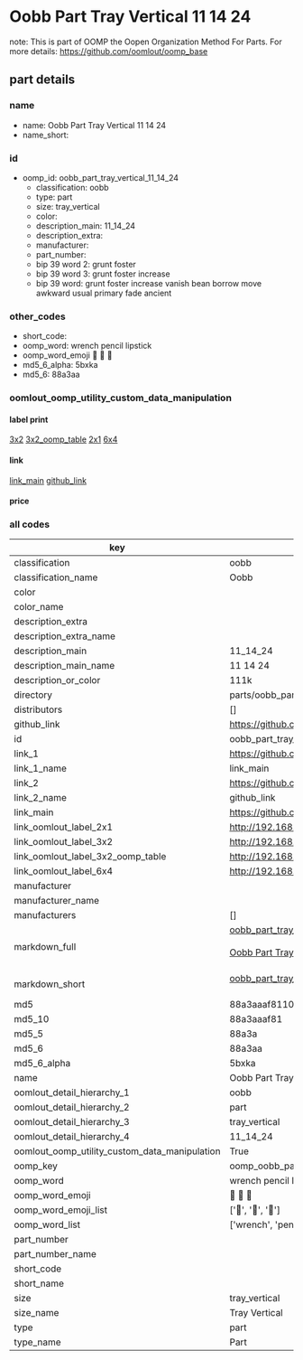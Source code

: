 # Oobb Part Tray Vertical 11 14 24  

note: This is part of OOMP the Oopen Organization Method For Parts. For more details: https://github.com/oomlout/oomp_base

##  part details





### name
* name: Oobb Part Tray Vertical 11 14 24
* name_short: 
### id
* oomp_id: oobb_part_tray_vertical_11_14_24
  * classification: oobb
  * type: part
  * size: tray_vertical
  * color: 
  * description_main: 11_14_24
  * description_extra: 
  * manufacturer: 
  * part_number: 
  * bip 39 word 2: grunt foster
  * bip 39 word 3: grunt foster increase
  * bip 39 word: grunt foster increase vanish bean borrow move awkward usual primary fade ancient

### other_codes
* short_code: 
* oomp_word: wrench pencil lipstick
* oomp_word_emoji :wrench: :pencil: :lipstick:
* md5_6_alpha: 5bxka
* md5_6: 88a3aa






### oomlout_oomp_utility_custom_data_manipulation
#### label print
[3x2](http://192.168.1.245:1112/?label=oomp%205bxka)
[3x2_oomp_table](http://192.168.1.107:1112/?label=oomp%205bxka)
[2x1](http://192.168.1.242:1112/?label=oomp%205bxka)
[6x4](http://192.168.1.55:1112/?label=oomp%205bxka)    

#### link

[link_main](https://github.com/oomlout/oomlout_oomp_current_version_messy/tree/main/parts/oobb_part_tray_vertical_11_14_24) [github_link](https://github.com/oomlout/oomlout_oomp_part_src/tree/main/parts/oobb_part_tray_vertical_11_14_24)                             

#### price







### all codes 
| key | value |  
| --- | --- |  
| classification | oobb |  
| classification_name | Oobb |  
| color |  |  
| color_name |  |  
| description_extra |  |  
| description_extra_name |  |  
| description_main | 11_14_24 |  
| description_main_name | 11 14 24 |  
| description_or_color | 111k |  
| directory | parts/oobb_part_tray_vertical_11_14_24 |  
| distributors | [] |  
| github_link | https://github.com/oomlout/oomlout_oomp_part_src/tree/main/parts/oobb_part_tray_vertical_11_14_24 |  
| id | oobb_part_tray_vertical_11_14_24 |  
| link_1 | https://github.com/oomlout/oomlout_oomp_current_version_messy/tree/main/parts/oobb_part_tray_vertical_11_14_24 |  
| link_1_name | link_main |  
| link_2 | https://github.com/oomlout/oomlout_oomp_part_src/tree/main/parts/oobb_part_tray_vertical_11_14_24 |  
| link_2_name | github_link |  
| link_main | https://github.com/oomlout/oomlout_oomp_current_version_messy/tree/main/parts/oobb_part_tray_vertical_11_14_24 |  
| link_oomlout_label_2x1 | http://192.168.1.242:1112/?label=oomp%205bxka |  
| link_oomlout_label_3x2 | http://192.168.1.245:1112/?label=oomp%205bxka |  
| link_oomlout_label_3x2_oomp_table | http://192.168.1.107:1112/?label=oomp%205bxka |  
| link_oomlout_label_6x4 | http://192.168.1.55:1112/?label=oomp%205bxka |  
| manufacturer |  |  
| manufacturer_name |  |  
| manufacturers | [] |  
| markdown_full | [oobb_part_tray_vertical_11_14_24](https://github.com/oomlout/oomlout_oomp_current_version_messy/tree/main/parts/oobb_part_tray_vertical_11_14_24)<br>[](https://github.com/oomlout/oomlout_oomp_current_version_messy/tree/main/parts/oobb_part_tray_vertical_11_14_24)<br>[Oobb Part Tray Vertical 11 14 24](https://github.com/oomlout/oomlout_oomp_current_version_messy/tree/main/parts/oobb_part_tray_vertical_11_14_24)<br><br> |  
| markdown_short | [oobb_part_tray_vertical_11_14_24](https://github.com/oomlout/oomlout_oomp_current_version_messy/tree/main/parts/oobb_part_tray_vertical_11_14_24)<br><br> |  
| md5 | 88a3aaaf8110d2186809cf14e5570339 |  
| md5_10 | 88a3aaaf81 |  
| md5_5 | 88a3a |  
| md5_6 | 88a3aa |  
| md5_6_alpha | 5bxka |  
| name | Oobb Part Tray Vertical 11 14 24 |  
| oomlout_detail_hierarchy_1 | oobb |  
| oomlout_detail_hierarchy_2 | part |  
| oomlout_detail_hierarchy_3 | tray_vertical |  
| oomlout_detail_hierarchy_4 | 11_14_24 |  
| oomlout_oomp_utility_custom_data_manipulation | True |  
| oomp_key | oomp_oobb_part_tray_vertical_11_14_24 |  
| oomp_word | wrench pencil lipstick |  
| oomp_word_emoji | :wrench: :pencil: :lipstick: |  
| oomp_word_emoji_list | [':wrench:', ':pencil:', ':lipstick:'] |  
| oomp_word_list | ['wrench', 'pencil', 'lipstick'] |  
| part_number |  |  
| part_number_name |  |  
| short_code |  |  
| short_name |  |  
| size | tray_vertical |  
| size_name | Tray Vertical |  
| type | part |  
| type_name | Part |  
